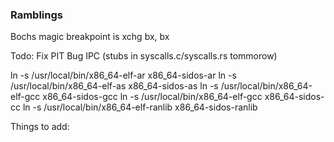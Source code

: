 ### Ramblings

Bochs magic breakpoint is xchg bx, bx

Todo:
Fix PIT Bug
IPC (stubs in syscalls.c/syscalls.rs tommorow)

ln -s /usr/local/bin/x86_64-elf-ar x86_64-sidos-ar
ln -s /usr/local/bin/x86_64-elf-as x86_64-sidos-as
ln -s /usr/local/bin/x86_64-elf-gcc x86_64-sidos-gcc
ln -s /usr/local/bin/x86_64-elf-gcc x86_64-sidos-cc
ln -s /usr/local/bin/x86_64-elf-ranlib x86_64-sidos-ranlib

Things to add:

<!-- pub struct Locked<A> {
    inner: spin::Mutex<A>,
}

impl<A> Locked<A> {
    pub const fn new(inner: A) -> Self {
        Locked {
            inner: spin::Mutex::new(inner),
        }
    }

    pub fn lock(&self) -> spin::MutexGuard<A> {
        self.inner.lock()
    }
} -->

<!-- // Moves window to the top of the stack and trigers a repaint
// fn raise(&mut self, index: usize) {
//     // Move window if it isn't head (already at the top of the stack)
//     if (&*(*parent).children.head.unwrap()).payload.clone() != self.clone() {
//         let address = (*parent).children.remove_at(index);
//         // kfree(address as *mut u64);
//         (*parent).children.push(self.clone());
//     }
// } -->
